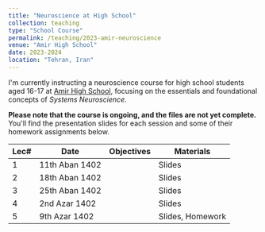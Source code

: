 ```yaml
---
title: "Neuroscience at High School"
collection: teaching
type: "School Course"
permalink: /teaching/2023-amir-neuroscience
venue: "Amir High School"
date: 2023-2024
location: "Tehran, Iran"
---
```


I'm currently instructing a neuroscience course for high school students aged 16-17 at [Amir High School](https://amirschool.com/), focusing on the essentials and foundational concepts of _Systems Neuroscience_.

**Please note that the course is ongoing, and the files are not yet complete.**
You'll find the presentation slides for each session and some of their homework assignments below.



| Lec#  | Date             | Objectives                                                   | Materials        |
| ----- | ---------------- | ------------------------------------------------------------ | ---------------- |
| 1     | 11th Aban 1402   |                                                              | Slides           |
| 2     | 18th Aban 1402   |                                                              | Slides           |
| 3     | 25th Aban 1402   |                                                              | Slides           |
| 4     | 2nd Azar 1402    |                                                              | Slides           |
| 5     | 9th Azar 1402    |                                                              | Slides, Homework |

